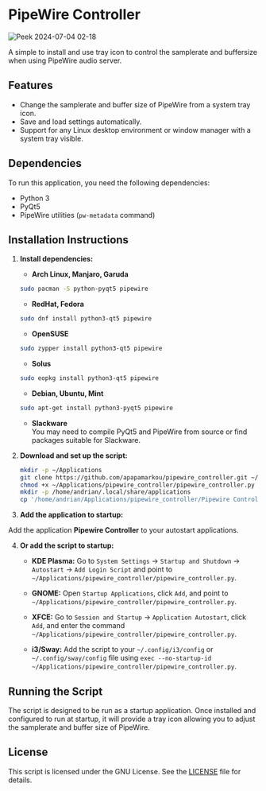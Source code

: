 # PipeWire Controller

![Peek 2024-07-04 02-18](https://github.com/apapamarkou/pipewire_controller/assets/42995877/32536db2-a461-4078-896c-573e77dd7092)

A simple to install and use tray icon to control the samplerate and buffersize when using PipeWire audio server.

## Features

- Change the samplerate and buffer size of PipeWire from a system tray icon.
- Save and load settings automatically.
- Support for any Linux desktop environment or window manager with a system tray visible.

## Dependencies

To run this application, you need the following dependencies:

- Python 3
- PyQt5
- PipeWire utilities (`pw-metadata` command)


## Installation Instructions

1. **Install dependencies:**

    - **Arch Linux, Manjaro, Garuda**
    ```bash
    sudo pacman -S python-pyqt5 pipewire
    ```

    - **RedHat, Fedora**
    ```bash
    sudo dnf install python3-qt5 pipewire
    ```

    - **OpenSUSE**
    ```bash
    sudo zypper install python3-qt5 pipewire
    ```

    - **Solus**
    ```bash
    sudo eopkg install python3-qt5 pipewire
    ```

     - **Debian, Ubuntu, Mint**
    ```bash
    sudo apt-get install python3-pyqt5 pipewire
    ```

   - **Slackware**   
   You may need to compile PyQt5 and PipeWire from source or find packages suitable for Slackware.


2. **Download and set up the script:**

    ```bash
    mkdir -p ~/Applications
    git clone https://github.com/apapamarkou/pipewire_controller.git ~/Applications/pipewire_controller
    chmod +x ~/Applications/pipewire_controller/pipewire_controller.py
    mkdir -p /home/andrian/.local/share/applications
    cp '/home/andrian/Applications/pipewire_controller/Pipewire Controller.desktop' /home/andrian/.local/share/applications

    ```

3. **Add the application to startup:**

Add the application **Pipewire Controller** to your autostart applications.

4. **Or add the script to startup:**

    - **KDE Plasma:** Go to `System Settings` -> `Startup and Shutdown` -> `Autostart` -> `Add Login Script` and point to `~/Applications/pipewire_controller/pipewire_controller.py`.

    - **GNOME:** Open `Startup Applications`, click `Add`, and point to `~/Applications/pipewire_controller/pipewire_controller.py`.

    - **XFCE:** Go to `Session and Startup` -> `Application Autostart`, click `Add`, and enter the command `~/Applications/pipewire_controller/pipewire_controller.py`.

    - **i3/Sway:** Add the script to your `~/.config/i3/config` or `~/.config/sway/config` file using `exec --no-startup-id ~/Applications/pipewire_controller/pipewire_controller.py`.

## Running the Script

The script is designed to be run as a startup application. Once installed and configured to run at startup, it will provide a tray icon allowing you to adjust the samplerate and buffer size of PipeWire.

## License

This script is licensed under the GNU License. See the [LICENSE](LICENSE) file for details.


